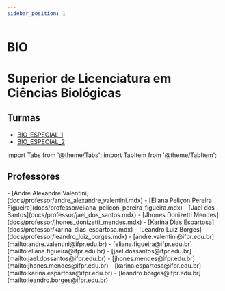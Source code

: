 ```yaml
---
sidebar_position: 1
---
```


# BIO

# Superior de Licenciatura em Ciências Biológicas

## Turmas

- [BIO_ESPECIAL_1](bio_especial_1)
- [BIO_ESPECIAL_2](bio_especial_2)

import Tabs from '@theme/Tabs';
import TabItem from '@theme/TabItem';

## Professores

<Tabs>
  <TabItem value="nome" label="Nome" default>
    - [André Alexandre Valentini](docs/professor/andre_alexandre_valentini.mdx)
    - [Eliana Peliçon Pereira Figueira](docs/professor/eliana_pelicon_pereira_figueira.mdx)
    - [Jael dos Santos](docs/professor/jael_dos_santos.mdx)
    - [Jhones Donizetti Mendes](docs/professor/jhones_donizetti_mendes.mdx)
    - [Karina Dias Espartosa](docs/professor/karina_dias_espartosa.mdx)
    - [Leandro Luiz Borges](docs/professor/leandro_luiz_borges.mdx)
  </TabItem>
  <TabItem value="email" label="E-mail" default>
    - [andre.valentini@ifpr.edu.br](mailto:andre.valentini@ifpr.edu.br)
    - [eliana.figueira@ifpr.edu.br](mailto:eliana.figueira@ifpr.edu.br)
    - [jael.dossantos@ifpr.edu.br](mailto:jael.dossantos@ifpr.edu.br)
    - [jhones.mendes@ifpr.edu.br](mailto:jhones.mendes@ifpr.edu.br)
    - [karina.espartosa@ifpr.edu.br](mailto:karina.espartosa@ifpr.edu.br)
    - [leandro.borges@ifpr.edu.br](mailto:leandro.borges@ifpr.edu.br)
  </TabItem>
</Tabs>